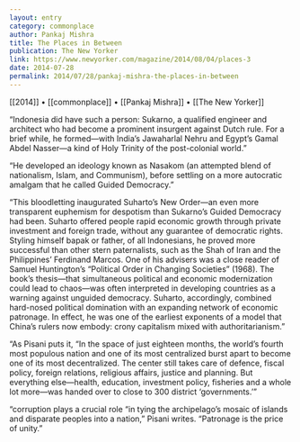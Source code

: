 ```yaml
---
layout: entry
category: commonplace
author: Pankaj Mishra
title: The Places in Between
publication: The New Yorker
link: https://www.newyorker.com/magazine/2014/08/04/places-3
date: 2014-07-28
permalink: 2014/07/28/pankaj-mishra-the-places-in-between
---
```


[[2014]] • [[commonplace]] • [[Pankaj Mishra]] • [[The New Yorker]]

“Indonesia did have such a person: Sukarno, a qualified engineer and architect who had become a prominent insurgent against Dutch rule. For a brief while, he formed—with India’s Jawaharlal Nehru and Egypt’s Gamal Abdel Nasser—a kind of Holy Trinity of the post-colonial world.”

“He developed an ideology known as Nasakom (an attempted blend of nationalism, Islam, and Communism), before settling on a more autocratic amalgam that he called Guided Democracy.”

“This bloodletting inaugurated Suharto’s New Order—an even more transparent euphemism for despotism than Sukarno’s Guided Democracy had been. Suharto offered people rapid economic growth through private investment and foreign trade, without any guarantee of democratic rights. Styling himself bapak or father, of all Indonesians, he proved more successful than other stern paternalists, such as the Shah of Iran and the Philippines’ Ferdinand Marcos. One of his advisers was a close reader of Samuel Huntington’s “Political Order in Changing Societies” (1968). The book’s thesis—that simultaneous political and economic modernization could lead to chaos—was often interpreted in developing countries as a warning against unguided democracy. Suharto, accordingly, combined hard-nosed political domination with an expanding network of economic patronage. In effect, he was one of the earliest exponents of a model that China’s rulers now embody: crony capitalism mixed with authoritarianism.”

“As Pisani puts it, “In the space of just eighteen months, the world’s fourth most populous nation and one of its most centralized burst apart to become one of its most decentralized. The center still takes care of defence, fiscal policy, foreign relations, religious affairs, justice and planning. But everything else—health, education, investment policy, fisheries and a whole lot more—was handed over to close to 300 district ‘governments.’”

“corruption plays a crucial role “in tying the archipelago’s mosaic of islands and disparate peoples into a nation,” Pisani writes. “Patronage is the price of unity.”